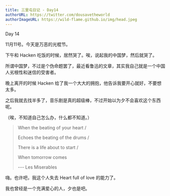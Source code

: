 ```yaml
---
title: 三里屯日记 - Day14
authorURL: https://twitter.com/dousavetheworld
authorImageURL: https://wild-flame.github.io/img/head.jpeg
---
```


Day 14 

11月11号。今天是万恶的光棍节。

下午和 Hacken 吃饭的时候，居然哭了。唉，说起我的中国梦，然后就哭了。

所谓中国梦，不过是个伪命题罢了，最近看鲁迅的文章，其实我自己就是一个中国人劣根性和迷信的受害者。

晚上离开的时候 Hacken 给了我一个大大的拥抱，他告诉我要开心就好，不要想太多。

之后我就去找半多了，音乐剧是真的超级棒，不过开始以为夕不会喜欢这个东西呢。

（唉，不知道自己怎么办，什么都不知道。）



> When the beating of your heart /
>
> Echoes the beating of the drums /
>
> There is a life about to start /
>
> When tomorrow comes 
> 
> --- Les Miserables

嗨。也许吧，我这个人失去 Heart full of love 的能力了。

我也曾经是一个充满爱心的人，夕也是吧。

